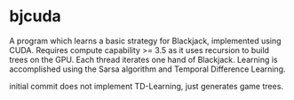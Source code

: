 # bjcuda

A program which learns a basic strategy for Blackjack, implemented using CUDA. Requires compute capability >= 3.5 as it uses recursion to build trees on the GPU. Each thread iterates one hand of Blackjack. Learning is accomplished using the Sarsa algorithm and Temporal Difference Learning.

initial commit does not implement TD-Learning, just generates game trees.
